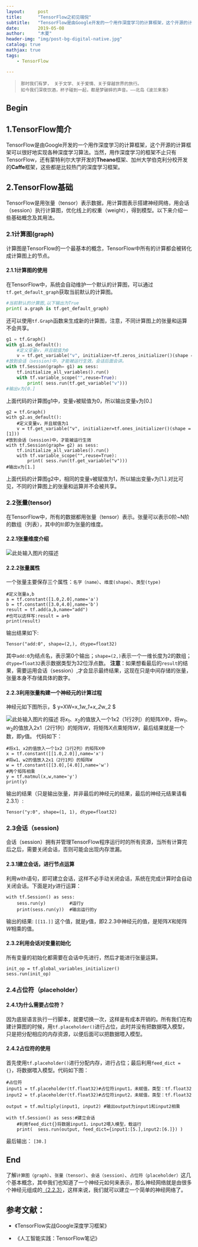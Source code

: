```yaml
---
layout:     post
title:      "TensorFlow之初见端倪"
subtitle:   "TensorFlow是由Google开发的一个用作深度学习的计算框架，这个开源的计算框架可以很好地实现各种深度学习算法。"
date:       2019-05-08
author:     "木夏"
header-img: "img/post-bg-digital-native.jpg"
catalog: true
mathjax: true
tags:
    - TensorFlow

---
```


>`那时我们有梦， 关于文学、关于爱情、关于穿越世界的旅行。`<br/>`如今我们深夜饮酒，杯子碰到一起，都是梦破碎的声音。——北岛《波兰来客》`

## Begin
## 1.TensorFlow简介
TensorFlow是由Google开发的一个用作深度学习的计算框架，这个开源的计算框架可以很好地实现各种深度学习算法。当然，用作深度学习的框架不止只有TensorFlow，还有蒙特利尔大学开发的**Theano**框架、加州大学伯克利分校开发的**Caffe**框架，这些都是比较热门的深度学习框架。

## 2.TensorFlow基础
TensorFlow是用张量（tensor）表示数据，用计算图表示搭建神经网络，用会话（session）执行计算图，优化线上的权重（weight），得到模型。以下来介绍一些基础概念及其用法。
### 2.1计算图(graph)
计算图是TensorFlow的一个最基本的概念，TensorFlow中所有的计算都会被转化成计算图上的节点。
#### 2.1.1计算图的使用
在TensorFlow中，系统会自动维护一个默认的计算图，可以通过`tf.get_default_graph`获取当前默认的计算图。
```python
#当前默认的计算图,以下输出为True
print( a.graph is tf.get_default_graph)
```
还可以使用`tf.Graph`函数来生成新的计算图，注意，不同计算图上的张量和运算不会共享。
```python
g1 = tf.Graph()
with g1.as_default():
    #定义变量v，并且赋值为0
    v = tf.get_variable("v", initializer=tf.zeros_initializer()(shape =[1]))
#放到会话（session)中，才能被运行生效。会话后面会讲。
with tf.Session(graph= g1) as sess:
    tf.initialize_all_variables().run()
    with tf.variable_scope("",reuse=True):
        print( sess.run(tf.get_variable("v")))
#输出v为[0.]
```
上面代码的计算图g1中，变量`v`被赋值为0，所以输出变量`v`为[0.]
```
g2 = tf.Graph()
with g2.as_default():
    #定义变量v，并且赋值为1
    v = tf.get_variable("v", initializer=tf.ones_initializer()(shape =[1]))
#放到会话（session)中，才能被运行生效
with tf.Session(graph= g2) as sess:
    tf.initialize_all_variables().run()
    with tf.variable_scope("",reuse=True):
        print( sess.run(tf.get_variable("v")))
#输出v为[1.]
```
上面代码的计算图g2中，相同的变量`v`被赋值为1，所以输出变量`v`为[1.].对比可见，不同的计算图上的张量和运算并不会被共享。
### 2.2张量(tensor)
在TensorFlow中，所有的数据都用张量（tensor）表示。张量可以表示0阶~N阶的数组（列表），其中的`阶`即为张量的维度。
#### 2.2.1张量维度介绍
![此处输入图片的描述][2]
#### 2.2.2张量属性
一个张量主要保存三个属性：`名字（name）`、`维度(shape）`、`类型(type)`
```
#定义张量a,b
a = tf.constant([1.0,2.0],name='a')
b = tf.constant([3.0,4.0],name='b')
result = tf.add(a,b,name="add")
#也可以这样写:result = a+b
print(result)
```
输出结果如下:
```
Tensor("add:0", shape=(2,), dtype=float32)
```
其中`add:0`为结点名，表示第0个输出；`shape=(2,)`表示一个一维长度为2的数组；`dtype=float32`表示数据类型为32位浮点数。
**注意**：如果想看最后的`result`的结果，需要运用会话（session）,才会显示最终结果，这现在只是中间存储的张量，张量本身不存储具体的数字。
#### 2.2.3利用张量构建一个神经元的计算过程
神经元如下图所示，$ y=XW=x_1*w_1+x_2*w_2 $

![此处输入图片的描述][1]
将$x_1、x_2$的值放入一个1x2（1行2列）的矩阵$X$中，将$w_1、w_2$的值放入2x1（2行1列）的矩阵$W$，将矩阵$X$点乘矩阵$W$，最后结果就是一个数，即$y$值。
代码如下：
```
#将x1、x2的值放入一个1x2（1行2列）的矩阵X中
x = tf.constant([[1.0,2.0]],name='x')
#将w1、w2的值放入2x1（2行1列）的矩阵W
w = tf.constant([[3.0],[4.0]],name='w')
#两个矩阵相乘  
y = tf.matmul(x,w,name='y')
print(y)
```
输出的结果（只是输出张量，并非最后的神经元的结果，最后的神经元结果请看2.3.1）:
```
Tensor("y:0", shape=(1, 1), dtype=float32)
```
### 2.3会话（session)
会话（session）拥有并管理TensorFlow程序运行时的所有资源，当所有计算完后之后，需要关闭会话，否则可能会出现内存泄漏。
#### 2.3.1建立会话，进行节点运算
利用with语句，即可建立会话，这样不必手动关闭会话，系统在完成计算时会自动关闭会话。下面是对$y$进行运算：
```
with tf.Session() as sess:
    sess.run(y)         #运行y
    print(sess.run(y))  #输出运行的y  
```
输出的结果:
`[[11.]]`
这个值，就是$y$值，即2.2.3中神经元的值，是矩阵$X$和矩阵$W$相乘的值。
#### 2.3.2利用会话对变量初始化
所有变量的初始化都需要在会话中先进行，然后才能进行张量运算。
```
init_op = tf.global_variables_initializer()
sess.run(init_op) 
```
### 2.4占位符（placeholder）
#### 2.4.1为什么需要占位符？
因为底层语言执行一行脚本，就要切换一次，这样是有成本开销的。所有我们在构建计算图的时候，用`tf.placeholder()`进行占位，此时并没有把数据喂入模型，只是把分配相应的内存资源，以便后面可以把数据喂入模型。
#### 2.4.2占位符的使用
首先使用`tf.placeholder()`进行分配内存，进行占位；最后利用`feed_dict = {}`，将数据喂入模型。代码如下图：
```
#占位符
input1 = tf.placeholder(tf.float32)#占位符input1，未赋值，类型：tf.float32
input2 = tf.placeholder(tf.float32)#占位符input2，未赋值，类型：tf.float32

output = tf.multiply(input1, input2) #输出output为input1和input2相乘

with tf.Session() as sess:#建立会话
    #利用feed_dict{}将数据input1，input2喂入模型，载运行
    print(  sess.run(output, feed_dict={input1:[5.],input2:[6.]}) )
```
最后输出：
`[30.]`

## End
了解`计算图（graph）`、`张量（tensor）`、`会话（session）`、`占位符（placeholder）`这几个基本概念，其中我们也知道了一个神经元如何来表示，那么神经网络就是由很多个神经元组成的[（2.2.3）](#223-利用张量构建一个神经元的计算过程)，这样来说，我们就可以建立一个简单的神经网络了。


## 参考文献：
- 《TensorFlow实战Google深度学习框架》
- 《人工智能实践：TensorFlow笔记》





  [1]: https://s2.ax1x.com/2019/05/07/EyYtwn.png
  [2]: https://s2.ax1x.com/2019/05/08/E6LuoF.png


